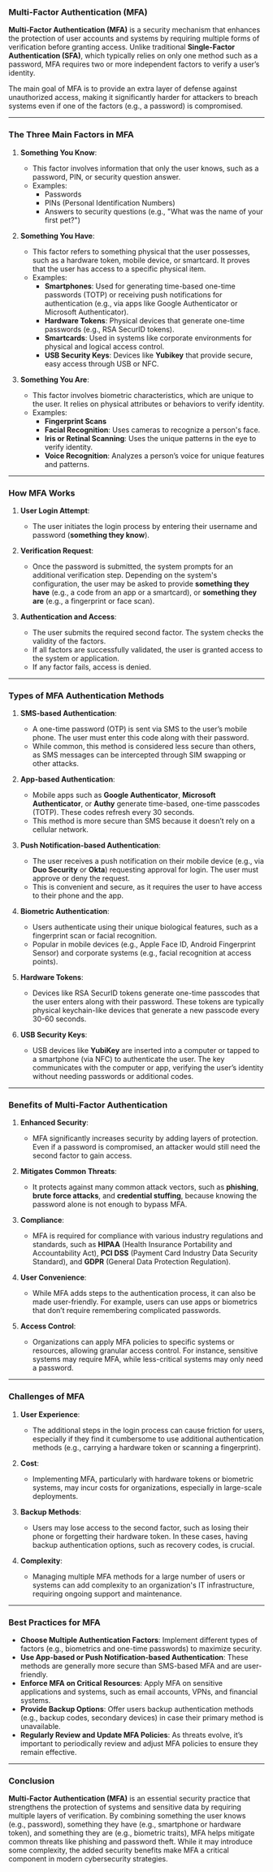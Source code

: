 ### **Multi-Factor Authentication (MFA)**

**Multi-Factor Authentication (MFA)** is a security mechanism that enhances the protection of user accounts and systems by requiring multiple forms of verification before granting access. Unlike traditional **Single-Factor Authentication (SFA)**, which typically relies on only one method such as a password, MFA requires two or more independent factors to verify a user’s identity.

The main goal of MFA is to provide an extra layer of defense against unauthorized access, making it significantly harder for attackers to breach systems even if one of the factors (e.g., a password) is compromised.

---

### **The Three Main Factors in MFA**

1. **Something You Know**: 
   - This factor involves information that only the user knows, such as a password, PIN, or security question answer.
   - Examples:
     - Passwords
     - PINs (Personal Identification Numbers)
     - Answers to security questions (e.g., "What was the name of your first pet?")

2. **Something You Have**: 
   - This factor refers to something physical that the user possesses, such as a hardware token, mobile device, or smartcard. It proves that the user has access to a specific physical item.
   - Examples:
     - **Smartphones**: Used for generating time-based one-time passwords (TOTP) or receiving push notifications for authentication (e.g., via apps like Google Authenticator or Microsoft Authenticator).
     - **Hardware Tokens**: Physical devices that generate one-time passwords (e.g., RSA SecurID tokens).
     - **Smartcards**: Used in systems like corporate environments for physical and logical access control.
     - **USB Security Keys**: Devices like **Yubikey** that provide secure, easy access through USB or NFC.

3. **Something You Are**: 
   - This factor involves biometric characteristics, which are unique to the user. It relies on physical attributes or behaviors to verify identity.
   - Examples:
     - **Fingerprint Scans**
     - **Facial Recognition**: Uses cameras to recognize a person's face.
     - **Iris or Retinal Scanning**: Uses the unique patterns in the eye to verify identity.
     - **Voice Recognition**: Analyzes a person’s voice for unique features and patterns.

---

### **How MFA Works**

1. **User Login Attempt**:
   - The user initiates the login process by entering their username and password (**something they know**).
   
2. **Verification Request**:
   - Once the password is submitted, the system prompts for an additional verification step. Depending on the system's configuration, the user may be asked to provide **something they have** (e.g., a code from an app or a smartcard), or **something they are** (e.g., a fingerprint or face scan).

3. **Authentication and Access**:
   - The user submits the required second factor. The system checks the validity of the factors.
   - If all factors are successfully validated, the user is granted access to the system or application.
   - If any factor fails, access is denied.

---

### **Types of MFA Authentication Methods**

1. **SMS-based Authentication**: 
   - A one-time password (OTP) is sent via SMS to the user’s mobile phone. The user must enter this code along with their password.
   - While common, this method is considered less secure than others, as SMS messages can be intercepted through SIM swapping or other attacks.

2. **App-based Authentication**: 
   - Mobile apps such as **Google Authenticator**, **Microsoft Authenticator**, or **Authy** generate time-based, one-time passcodes (TOTP). These codes refresh every 30 seconds.
   - This method is more secure than SMS because it doesn’t rely on a cellular network.

3. **Push Notification-based Authentication**:
   - The user receives a push notification on their mobile device (e.g., via **Duo Security** or **Okta**) requesting approval for login. The user must approve or deny the request.
   - This is convenient and secure, as it requires the user to have access to their phone and the app.

4. **Biometric Authentication**:
   - Users authenticate using their unique biological features, such as a fingerprint scan or facial recognition.
   - Popular in mobile devices (e.g., Apple Face ID, Android Fingerprint Sensor) and corporate systems (e.g., facial recognition at access points).

5. **Hardware Tokens**:
   - Devices like RSA SecurID tokens generate one-time passcodes that the user enters along with their password. These tokens are typically physical keychain-like devices that generate a new passcode every 30-60 seconds.
   
6. **USB Security Keys**:
   - USB devices like **YubiKey** are inserted into a computer or tapped to a smartphone (via NFC) to authenticate the user. The key communicates with the computer or app, verifying the user’s identity without needing passwords or additional codes.

---

### **Benefits of Multi-Factor Authentication**

1. **Enhanced Security**: 
   - MFA significantly increases security by adding layers of protection. Even if a password is compromised, an attacker would still need the second factor to gain access.

2. **Mitigates Common Threats**: 
   - It protects against many common attack vectors, such as **phishing**, **brute force attacks**, and **credential stuffing**, because knowing the password alone is not enough to bypass MFA.

3. **Compliance**: 
   - MFA is required for compliance with various industry regulations and standards, such as **HIPAA** (Health Insurance Portability and Accountability Act), **PCI DSS** (Payment Card Industry Data Security Standard), and **GDPR** (General Data Protection Regulation).

4. **User Convenience**: 
   - While MFA adds steps to the authentication process, it can also be made user-friendly. For example, users can use apps or biometrics that don’t require remembering complicated passwords.

5. **Access Control**: 
   - Organizations can apply MFA policies to specific systems or resources, allowing granular access control. For instance, sensitive systems may require MFA, while less-critical systems may only need a password.

---

### **Challenges of MFA**

1. **User Experience**:
   - The additional steps in the login process can cause friction for users, especially if they find it cumbersome to use additional authentication methods (e.g., carrying a hardware token or scanning a fingerprint).
   
2. **Cost**:
   - Implementing MFA, particularly with hardware tokens or biometric systems, may incur costs for organizations, especially in large-scale deployments.

3. **Backup Methods**:
   - Users may lose access to the second factor, such as losing their phone or forgetting their hardware token. In these cases, having backup authentication options, such as recovery codes, is crucial.

4. **Complexity**:
   - Managing multiple MFA methods for a large number of users or systems can add complexity to an organization's IT infrastructure, requiring ongoing support and maintenance.

---

### **Best Practices for MFA**

- **Choose Multiple Authentication Factors**: Implement different types of factors (e.g., biometrics and one-time passwords) to maximize security.
- **Use App-based or Push Notification-based Authentication**: These methods are generally more secure than SMS-based MFA and are user-friendly.
- **Enforce MFA on Critical Resources**: Apply MFA on sensitive applications and systems, such as email accounts, VPNs, and financial systems.
- **Provide Backup Options**: Offer users backup authentication methods (e.g., backup codes, secondary devices) in case their primary method is unavailable.
- **Regularly Review and Update MFA Policies**: As threats evolve, it’s important to periodically review and adjust MFA policies to ensure they remain effective.

---

### **Conclusion**

**Multi-Factor Authentication (MFA)** is an essential security practice that strengthens the protection of systems and sensitive data by requiring multiple layers of verification. By combining something the user knows (e.g., password), something they have (e.g., smartphone or hardware token), and something they are (e.g., biometric traits), MFA helps mitigate common threats like phishing and password theft. While it may introduce some complexity, the added security benefits make MFA a critical component in modern cybersecurity strategies.
